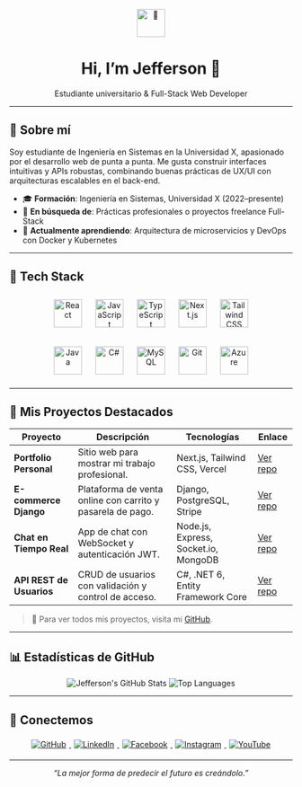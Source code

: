 <!-- Encabezado -->
<p align="center">
  <img src="https://media.giphy.com/media/duzpaTbCUy9Vu/giphy.gif" alt="👋" width="50"/>
  <h1 align="center">Hi, I’m Jefferson 👋</h1>
  <p align="center">Estudiante universitario & Full-Stack Web Developer</p>
</p>

---

## 🚀 Sobre mí
Soy estudiante de Ingeniería en Sistemas en la Universidad X, apasionado por el desarrollo web de punta a punta. Me gusta construir interfaces intuitivas y APIs robustas, combinando buenas prácticas de UX/UI con arquitecturas escalables en el back-end.  

- 🎓 **Formación**: Ingeniería en Sistemas, Universidad X (2022–presente)  
- 💼 **En búsqueda de**: Prácticas profesionales o proyectos freelance Full-Stack  
- 🌱 **Actualmente aprendiendo**: Arquitectura de microservicios y DevOps con Docker y Kubernetes  

---

## 🔧 Tech Stack  

<div align="center">
  <a href="https://reactjs.org/" target="_blank"><img src="https://profilinator.rishav.dev/skills-assets/react-original-wordmark.svg" alt="React" height="50" style="margin:10px;" /></a>
  <a href="https://www.javascript.com/" target="_blank"><img src="https://profilinator.rishav.dev/skills-assets/javascript-original.svg" alt="JavaScript" height="50" style="margin:10px;" /></a>
  <a href="https://www.typescriptlang.org/" target="_blank"><img src="https://profilinator.rishav.dev/skills-assets/typescript-original.svg" alt="TypeScript" height="50" style="margin:10px;" /></a>
  <a href="https://nextjs.org/" target="_blank"><img src="https://profilinator.rishav.dev/skills-assets/nextjs.png" alt="Next.js" height="50" style="margin:10px;" /></a>
  <a href="https://www.tailwindcss.com/" target="_blank"><img src="https://profilinator.rishav.dev/skills-assets/tailwindcss.svg" alt="Tailwind CSS" height="50" style="margin:10px;" /></a>

  <a href="https://www.java.com/" target="_blank"><img src="https://profilinator.rishav.dev/skills-assets/java-original-wordmark.svg" alt="Java" height="50" style="margin:10px;" /></a>
  <a href="https://docs.microsoft.com/en-us/dotnet/csharp/" target="_blank"><img src="https://profilinator.rishav.dev/skills-assets/csharp-original.svg" alt="C#" height="50" style="margin:10px;" /></a>
  <a href="https://www.mysql.com/" target="_blank"><img src="https://profilinator.rishav.dev/skills-assets/mysql-original-wordmark.svg" alt="MySQL" height="50" style="margin:10px;" /></a>
  <a href="https://github.com/" target="_blank"><img src="https://profilinator.rishav.dev/skills-assets/git-scm-icon.svg" alt="Git" height="50" style="margin:10px;" /></a>
  <a href="https://azure.microsoft.com/" target="_blank"><img src="https://profilinator.rishav.dev/skills-assets/microsoft_azure-icon.svg" alt="Azure" height="50" style="margin:10px;" /></a>
</div>

---

## 📂 Mis Proyectos Destacados

| Proyecto                  | Descripción                                               | Tecnologías                       | Enlace                                             |
| ------------------------- | --------------------------------------------------------- | --------------------------------- | -------------------------------------------------- |
| **Portfolio Personal**    | Sitio web para mostrar mi trabajo profesional.            | Next.js, Tailwind CSS, Vercel     | [Ver repo](https://github.com/JeffersonDaviid/portfolio) |
| **E-commerce Django**     | Plataforma de venta online con carrito y pasarela de pago.| Django, PostgreSQL, Stripe        | [Ver repo](https://github.com/JeffersonDaviid/shop-django) |
| **Chat en Tiempo Real**   | App de chat con WebSocket y autenticación JWT.            | Node.js, Express, Socket.io, MongoDB | [Ver repo](https://github.com/JeffersonDaviid/realtime-chat) |
| **API REST de Usuarios**  | CRUD de usuarios con validación y control de acceso.      | C#, .NET 6, Entity Framework Core | [Ver repo](https://github.com/JeffersonDaviid/users-api) |

> 🔗 Para ver todos mis proyectos, visita mi [GitHub](https://github.com/JeffersonDaviid).

---

## 📊 Estadísticas de GitHub

<p align="center">
  <img src="https://github-readme-stats.vercel.app/api?username=JeffersonDaviid&show_icons=true&count_private=true&hide_border=true" alt="Jefferson's GitHub Stats" />
  <img src="https://github-readme-stats.vercel.app/api/top-langs/?username=JeffersonDaviid&layout=compact&hide_border=true" alt="Top Languages" />
</p>

---

## 🤝 Conectemos

<div align="center">
  <a href="https://github.com/JeffersonDaviid" target="_blank">
    <img src="https://img.shields.io/badge/GitHub-%2324292e.svg?style=for-the-badge&logo=github&logoColor=white" alt="GitHub" style="margin:5px;" />
  </a>
  <a href="https://linkedin.com/in/jefferson-david-964083227" target="_blank">
    <img src="https://img.shields.io/badge/LinkedIn-%231E77B5.svg?style=for-the-badge&logo=linkedin&logoColor=white" alt="LinkedIn" style="margin:5px;" />
  </a>
  <a href="https://www.facebook.com/Jeffersondavid27" target="_blank">
    <img src="https://img.shields.io/badge/Facebook-%232E87FB.svg?style=for-the-badge&logo=facebook&logoColor=white" alt="Facebook" style="margin:5px;" />
  </a>
  <a href="https://www.instagram.com/codewithjeff_/" target="_blank">
    <img src="https://img.shields.io/badge/Instagram-%23000000.svg?style=for-the-badge&logo=instagram&logoColor=white" alt="Instagram" style="margin:5px;" />
  </a>
  <a href="https://www.youtube.com/user/@jeffersondavid7907" target="_blank">
    <img src="https://img.shields.io/badge/YouTube-%23EE4831.svg?style=for-the-badge&logo=youtube&logoColor=white" alt="YouTube" style="margin:5px;" />
  </a>
</div>

---

<p align="center">
  <em>“La mejor forma de predecir el futuro es creándolo.”</em>
</p>
